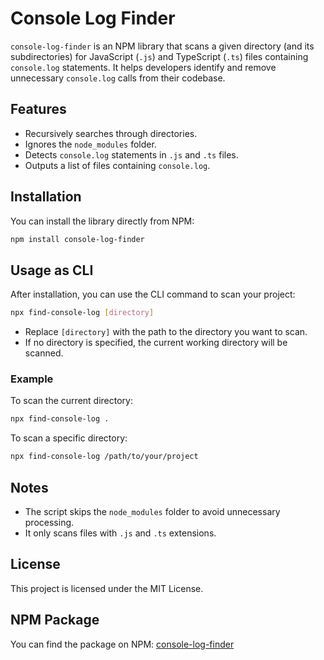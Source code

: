 # Console Log Finder

`console-log-finder` is an NPM library that scans a given directory (and its subdirectories) for JavaScript (`.js`) and TypeScript (`.ts`) files containing `console.log` statements. It helps developers identify and remove unnecessary `console.log` calls from their codebase.

## Features

- Recursively searches through directories.
- Ignores the `node_modules` folder.
- Detects `console.log` statements in `.js` and `.ts` files.
- Outputs a list of files containing `console.log`.

## Installation

You can install the library directly from NPM:

```bash
npm install console-log-finder
```

## Usage as CLI

After installation, you can use the CLI command to scan your project:

```bash
npx find-console-log [directory]
```

- Replace `[directory]` with the path to the directory you want to scan.
- If no directory is specified, the current working directory will be scanned.

### Example

To scan the current directory:

```bash
npx find-console-log .
```

To scan a specific directory:

```bash
npx find-console-log /path/to/your/project
```

## Notes

- The script skips the `node_modules` folder to avoid unnecessary processing.
- It only scans files with `.js` and `.ts` extensions.

## License

This project is licensed under the MIT License.

## NPM Package

You can find the package on NPM: [console-log-finder](https://www.npmjs.com/package/console-log-finder)